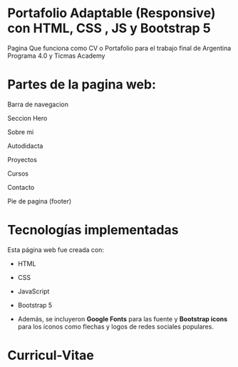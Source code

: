 # Portafolio Adaptable (Responsive) con HTML, CSS , JS y Bootstrap 5

Pagina Que funciona como CV o Portafolio para el trabajo final de Argentina Programa 4.0 y Ticmas Academy

# Partes de la pagina web:

Barra de navegacion

Seccion Hero

Sobre mi

Autodidacta

Proyectos

Cursos

Contacto

Pie de pagina (footer)

# Tecnologías implementadas

Esta página web fue creada con:

* HTML
* CSS
* JavaScript 
* Bootstrap 5

* Además, se incluyeron **Google Fonts** para las fuente y **Bootstrap icons** para los íconos como flechas y logos de redes sociales populares. 



# Curricul-Vitae
